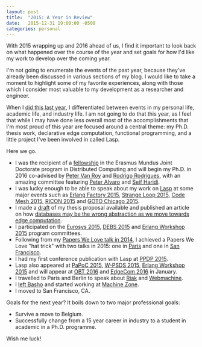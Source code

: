 ```yaml
---
layout: post
title:  "2015: A Year in Review"
date:   2015-12-31 19:00:00 -0500
categories: personal
---
```


With 2015 wrapping up and 2016 ahead of us, I find it important to look
back on what happened over the course of the year and set goals for
how I'd like my work to develop over the coming year.

I'm not going to enumerate the events of the past year, because they've
already been discussed in various sections of my blog.  I would like to
take a moment to highlight some of my favorite experiences, along with
those which I consider most valuable to my development as a researcher
and engineer.

When I [did this last year][lastyear], I differentiated between events
in my personal life, academic life, and industry life.  I am not going
to do that this year, as I feel that while I may have done less overall
most of the accomplishments that I'm most proud of this year are focused
around a central theme: my Ph.D. thesis work, declarative edge
computation, functional programming, and a little project I've been
involved in called Lasp.

Here we go.

* I was the recipient of a [fellowship][emjd] in the Erasmus Mundus Joint
  Doctorate program in Distributed Computing and will begin my Ph.D. in
  2016 co-advised by [Peter Van Roy][pvr] and [Rodrigo Rodrigues][rr], with an
  amazing committee featuring [Peter Alvaro][palvaro] and [Seif
  Haridi][sh].
* I was lucky enough to be able to speak about my work on [Lasp][lasp]
  at some major events such as [Erlang Factory 2015][erlang-factory-2015],
  [Strange Loop 2015][strangeloop-2015], [Code Mesh 2015][codemesh-2015],
  [RICON 2015][ricon-2015] and [GOTO Chicago 2015][goto-2015].
* I made a [draft][thesis-proposal] of my thesis proposal available and
  published an article on how [databases may be the wrong abstraction as
  we move towards edge computation][tendency].
* I participated on the [Eurosys 2015][eurosys-2015], [DEBS
  2015][debs-2015] and [Erlang Workshop 2015][erlang-workshop-2015]
  program committees.
* Following from my [Papers We Love talk in 2014][papers-we-love-2014],
  I achieved a Papers We Love "hat trick" with two talks in 2015: one in
  [Paris][papers-we-love-2015-paris] and one in [San
  Francisco][papers-we-love-2015-sf].
* I had my first conference publication with Lasp at [PPDP
  2015][ppdp-2015].
* Lasp also appeared at [PaPoC 2015][papoc-2015], [W-PSDS
  2015][w-psds-2015], [Erlang Workshop 2015][erlang-workshop-2015]
  and will appear at [OBT 2016][obt-2016] and
  [EdgeCom 2016][edgecom-2016] in January.
* I travelled to Paris and Berlin to speak about [Riak][bobkonf2015-riak] and
  [Webmachine][bobkonf2015-webmachine].
* I [left Basho][left-basho] and started working at [Machine Zone][machinezone].
* I moved to San Francisco, CA.

Goals for the next year?  It boils down to two major professional goals:

* Survive a move to Belgium.
* Successfully change from a 15 year career in industry to a student in
  academic in a Ph.D. programme.

Wish me luck!

[eurosys-2015]: http://eurosys2015.labri.fr/
[erlang-workshop-2015]: http://www.erlang.org/workshop/2015/
[ppdp-2015]: http://costa.ls.fi.upm.es/ppdp15/
[lastyear]: https://christophermeiklejohn.com/personal/2015/01/01/year.html
[emjd]: http://emjd-dc.eu/
[pvr]: https://www.info.ucl.ac.be/~pvr/cvvanroy.html
[rr]: https://www.mpi-sws.org/~rodrigo/
[palvaro]: http://people.ucsc.edu/~palvaro/
[sh]: https://www.sics.se/~seif/
[bobkonf2015-webmachine]: https://speakerdeck.com/cmeiklejohn/functional-web-apps-with-webmachine-1
[bobkonf2015-riak]: https://speakerdeck.com/cmeiklejohn/introduction-to-riak
[strangeloop-2015]: https://speakerdeck.com/cmeiklejohn/distributed-eventually-consistent-computations-1
[erlang-factory-2015]: https://speakerdeck.com/cmeiklejohn/distributed-eventually-consistent-computations
[ricon-2015]: https://speakerdeck.com/cmeiklejohn/declarative-distributed-edge-computation
[codemesh-2015]: https://speakerdeck.com/cmeiklejohn/coordination-free-designs-for-mobile-gaming
[goto-2015]: https://speakerdeck.com/cmeiklejohn/coordination-free-computations
[papers-we-love-2014]: https://github.com/papers-we-love/papers-we-love/issues/166
[papers-we-love-2015-sf]: http://www.meetup.com/papers-we-love-too/events/224178870/
[papers-we-love-2015-paris]: http://www.meetup.com/Papers-We-Love-Paris/events/223984856/
[papoc-2015]: http://papoc.di.uminho.pt/
[w-psds-2015]: http://wpsds.lsd.di.uminho.pt/2015/
[edgecom-2016]: http://edgecom.hevs.ch/
[obt-2016]: http://conf.researchr.org/track/OBT-2016/OBT-2016-talks
[left-basho]: https://christophermeiklejohn.com/lasp/2015/06/28/moving-on.html
[machinezone]: https://www.machinezone.com/
[lasp]: https://github.com/lasp-lang/lasp
[thesis-proposal]: https://christophermeiklejohn.com/lasp/erlang/2015/11/01/thesis-proposal.html
[tendency]: https://christophermeiklejohn.com/lasp/erlang/2015/10/27/tendency.html
[debs-2015]: http://www.debs2015.org/
